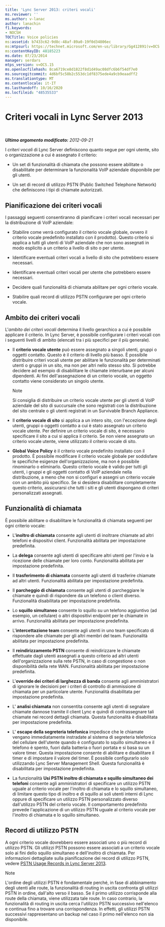 ```yaml
---
title: 'Lync Server 2013: criteri vocali'
ms.reviewer: ''
ms.author: v-lanac
author: lanachin
f1.keywords:
- NOCSH
TOCTitle: Voice policies
ms:assetid: b7433c62-9d8c-48af-89a0-19f0d34806ec
ms:mtpsurl: https://technet.microsoft.com/en-us/library/Gg412891(v=OCS.15)
ms:contentKeyID: 48185223
ms.date: 07/23/2014
manager: serdars
mtps_version: v=OCS.15
ms.openlocfilehash: 8ca6719ce8d1822f8d1d49ac08dfc6b6f54df7e0
ms.sourcegitcommit: 4d6bf5c58b2c553dc1df8375ede4a9cb9eaadff2
ms.translationtype: MT
ms.contentlocale: it-IT
ms.lasthandoff: 10/16/2020
ms.locfileid: "48535533"
---
```

# <a name="voice-policies-in-lync-server-2013"></a>Criteri vocali in Lync Server 2013

<div data-xmlns="http://www.w3.org/1999/xhtml">

<div class="topic" data-xmlns="http://www.w3.org/1999/xhtml" data-msxsl="urn:schemas-microsoft-com:xslt" data-cs="https://msdn.microsoft.com/">

<div data-asp="https://msdn2.microsoft.com/asp">



</div>

<div id="mainSection">

<div id="mainBody">

<span> </span>

_**Ultimo argomento modificato:** 2012-09-21_

I *criteri vocali* di Lync Server definiscono quanto segue per ogni utente, sito o organizzazione a cui è assegnato il criterio:

  - Un set di funzionalità di chiamata che possono essere abilitate o disabilitate per determinare la funzionalità VoIP aziendale disponibile per gli utenti.

  - Un set di record di utilizzo PSTN (Public Switched Telephone Network) che definiscono i tipi di chiamate autorizzati.

<div>

## <a name="planning-for-voice-policies"></a>Pianificazione dei criteri vocali

I passaggi seguenti consentiranno di pianificare i criteri vocali necessari per la distribuzione di VoIP aziendale:

  - Stabilire come verrà configurato il criterio vocale globale, ovvero il criterio vocale predefinito installato con il prodotto). Questo criterio si applica a tutti gli utenti di VoIP aziendale che non sono assegnati in modo esplicito a un criterio a livello di sito o per utente.

  - Identificare eventuali criteri vocali a livello di sito che potrebbero essere necessari.

  - Identificare eventuali criteri vocali per utente che potrebbero essere necessari.

  - Decidere quali funzionalità di chiamata abilitare per ogni criterio vocale.

  - Stabilire quali record di utilizzo PSTN configurare per ogni criterio vocale.

<div>

## <a name="voice-policy-scope"></a>Ambito dei criteri vocali

L'*ambito dei criteri vocali* determina il livello gerarchico a cui è possibile applicare il criterio. In Lync Server, è possibile configurare i criteri vocali con i seguenti livelli di ambito (elencati tra i più specifici per il più generale).

  - Il **criterio vocale utente** può essere assegnato a singoli utenti, gruppi o oggetti contatto. Questo è il criterio di livello più basso. È possibile distribuire criteri vocali utente per abilitare le funzionalità per determinati utenti o gruppi in un sito, ma non per altri nello stesso sito. Si potrebbe decidere ad esempio di disabilitare le chiamate interurbane per alcuni dipendenti. Ai fini dell'assegnazione di un criterio vocale, un oggetto contatto viene considerato un singolo utente.
    
    <div>
    

    > [!NOTE]  
    > Si consiglia di distribuire un criterio vocale utente per gli utenti di VoIP aziendale del sito di succursale che sono registrati con la distribuzione del sito centrale o gli utenti registrati in un Survivable Branch Appliance.

    
    </div>

  - Il **criterio vocale di sito** si applica a un intero sito, con l'eccezione degli utenti, gruppi o oggetti contatto a cui è stato assegnato un criterio vocale utente. Per definire un criterio vocale di sito, è necessario specificare il sito a cui si applica il criterio. Se non viene assegnato un criterio vocale utente, viene utilizzato il criterio vocale di sito.

  - **Global Voice Policy** è il criterio vocale predefinito installato con il prodotto. È possibile modificare il criterio vocale globale per soddisfare le specifiche esigenze dell'organizzazione, ma non è possibile rinominarlo o eliminarlo. Questo criterio vocale è valido per tutti gli utenti, i gruppi e gli oggetti contatto di VoIP aziendale nella distribuzione, a meno che non si configuri e assegni un criterio vocale con un ambito più specifico. Se si desidera disabilitare completamente questo criterio, assicurarsi che tutti i siti e gli utenti dispongano di criteri personalizzati assegnati.

</div>

<div>

## <a name="call-features"></a>Funzionalità di chiamata

È possibile abilitare o disabilitare le funzionalità di chiamata seguenti per ogni criterio vocale:

  - L'**inoltro di chiamata** consente agli utenti di inoltrare chiamate ad altri telefoni e dispositivi client. Funzionalità abilitata per impostazione predefinita.

  - La **delega** consente agli utenti di specificare altri utenti per l'invio e la ricezione delle chiamate per loro conto. Funzionalità abilitata per impostazione predefinita.

  - Il **trasferimento di chiamata** consente agli utenti di trasferire chiamate ad altri utenti. Funzionalità abilitata per impostazione predefinita.

  - Il **parcheggio di chiamata** consente agli utenti di parcheggiare le chiamate e quindi di rispondere da un telefono o client diverso. Funzionalità disabilitata per impostazione predefinita.

  - Lo **squillo simultaneo** consente lo squillo su un telefono aggiuntivo (ad esempio, un cellulare) o altri dispositivi endpoint per le chiamate in arrivo. Funzionalità abilitata per impostazione predefinita.

  - L'**intercettazione team** consente agli utenti in uno team specificato di rispondere alle chiamate per gli altri membri del team. Funzionalità abilitata per impostazione predefinita.

  - Il **reindirizzamento PSTN** consente di reindirizzare le chiamate effettuate dagli utenti assegnati a questo criterio ad altri utenti dell'organizzazione sulla rete PSTN, in caso di congestione o non disponibilità della rete WAN. Funzionalità abilitata per impostazione predefinita.

  - L'**override dei criteri di larghezza di banda** consente agli amministratori di ignorare le decisioni per i criteri di controllo di ammissione di chiamata per un particolare utente. Funzionalità disabilitata per impostazione predefinita.

  - L' **analisi chiamata** non consentita consente agli utenti di segnalare chiamate dannose tramite il client Lync e quindi di contrassegnare tali chiamate nei record dettagli chiamata. Questa funzionalità è disabilitata per impostazione predefinita.

  - L' **escape della segreteria telefonica** impedisce che le chiamate vengano immediatamente instradate al sistema di segreteria telefonica del cellulare dell'utente quando è configurato lo squillo simultaneo e il telefono è spento, fuori dalla batteria o fuori portata e si basa su un valore timer. Questa impostazione consente di abilitare e disabilitare il timer e di impostare il valore del timer. È possibile configurarlo solo utilizzando Lync Server Management Shell. Questa funzionalità è disabilitata per impostazione predefinita.

  - La funzionalità **Usi PSTN inoltro di chiamata e squillo simultaneo dei telefoni** consente agli amministratori di specificare un utilizzo PSTN uguale al criterio vocale per l'inoltro di chiamata e lo squillo simultaneo, di limitare questo tipo di inoltro e di squillo ai soli utenti interni di Lync oppure di specificare un utilizzo PSTN personalizzato diverso dall'utilizzo PSTN del criterio vocale. Il comportamento predefinito prevede l'applicazione di un utilizzo PSTN uguale al criterio vocale per l'inoltro di chiamata e lo squillo simultaneo.

</div>

<div>

## <a name="pstn-usage-records"></a>Record di utilizzo PSTN

A ogni criterio vocale dovrebbero essere associati uno o più record di utilizzo PSTN. Gli utilizzi PSTN possono essere associati a un criterio vocale solo ai fini dello squillo simultaneo e dell'inoltro di chiamata. Per informazioni dettagliate sulla pianificazione dei record di utilizzo PSTN, vedere [PSTN Usage Records in Lync Server 2013](lync-server-2013-pstn-usage-records.md).

<div>


> [!NOTE]  
> L'ordine degli utilizzi PSTN è fondamentale perché, in fase di abbinamento degli utenti alle route, la funzionalità di routing in uscita confronta gli utilizzi PSTN in ordine, dall'alto verso il basso. Se il primo utilizzo corrisponde alla route della chiamata, viene utilizzata tale route. In caso contrario, la funzionalità di routing in uscita cerca l'utilizzo PSTN successivo nell'elenco e continua fino a trovare una corrispondenza. In effetti, gli utilizzi PSTN successivi rappresentano un backup nel caso il primo nell'elenco non sia disponibile.



</div>

</div>

</div>

</div>

<span> </span>

</div>

</div>

</div>

